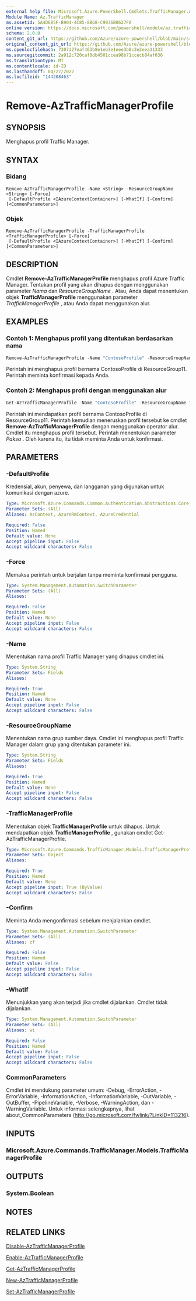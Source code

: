 ```yaml
---
external help file: Microsoft.Azure.PowerShell.Cmdlets.TrafficManager.dll-Help.xml
Module Name: Az.TrafficManager
ms.assetid: 5A4D685F-B904-4C85-8B68-C9936B0627FA
online version: https://docs.microsoft.com/powershell/module/az.trafficmanager/remove-aztrafficmanagerprofile
schema: 2.0.0
content_git_url: https://github.com/Azure/azure-powershell/blob/main/src/TrafficManager/TrafficManager/help/Remove-AzTrafficManagerProfile.md
original_content_git_url: https://github.com/Azure/azure-powershell/blob/main/src/TrafficManager/TrafficManager/help/Remove-AzTrafficManagerProfile.md
ms.openlocfilehash: 7307d27eaf463b8e1eb3e1eee3b8c3e2eea31333
ms.sourcegitcommit: 2a912c720caf0db4501ccea98b71ccecb84af036
ms.translationtype: MT
ms.contentlocale: id-ID
ms.lasthandoff: 04/27/2022
ms.locfileid: "144208463"
---
```

# Remove-AzTrafficManagerProfile

## SYNOPSIS
Menghapus profil Traffic Manager.

## SYNTAX

### Bidang
```
Remove-AzTrafficManagerProfile -Name <String> -ResourceGroupName <String> [-Force]
 [-DefaultProfile <IAzureContextContainer>] [-WhatIf] [-Confirm] [<CommonParameters>]
```

### Objek
```
Remove-AzTrafficManagerProfile -TrafficManagerProfile <TrafficManagerProfile> [-Force]
 [-DefaultProfile <IAzureContextContainer>] [-WhatIf] [-Confirm] [<CommonParameters>]
```

## DESCRIPTION
Cmdlet **Remove-AzTrafficManagerProfile** menghapus profil Azure Traffic Manager.
Tentukan profil yang akan dihapus dengan menggunakan parameter *Nama* dan *ResourceGroupName* .
Atau, Anda dapat menentukan objek **TrafficManagerProfile** menggunakan parameter *TrafficManagerProfile* , atau Anda dapat menggunakan alur.

## EXAMPLES

### Contoh 1: Menghapus profil yang ditentukan berdasarkan nama
```powershell
Remove-AzTrafficManagerProfile -Name "ContosoProfile" -ResourceGroupName "ResourceGroup11"
```

Perintah ini menghapus profil bernama ContosoProfile di ResourceGroup11.
Perintah meminta konfirmasi kepada Anda.

### Contoh 2: Menghapus profil dengan menggunakan alur
```powershell
Get-AzTrafficManagerProfile -Name "ContosoProfile" -ResourceGroupName "ResourceGroup11" | Remove-AzTrafficManagerProfile -Force
```

Perintah ini mendapatkan profil bernama ContosoProfile di ResourceGroup11.
Perintah kemudian meneruskan profil tersebut ke cmdlet **Remove-AzTrafficManagerProfile** dengan menggunakan operator alur.
Cmdlet itu menghapus profil tersebut.
Perintah menentukan parameter *Paksa* .
Oleh karena itu, itu tidak meminta Anda untuk konfirmasi.

## PARAMETERS

### -DefaultProfile
Kredensial, akun, penyewa, dan langganan yang digunakan untuk komunikasi dengan azure.

```yaml
Type: Microsoft.Azure.Commands.Common.Authentication.Abstractions.Core.IAzureContextContainer
Parameter Sets: (All)
Aliases: AzContext, AzureRmContext, AzureCredential

Required: False
Position: Named
Default value: None
Accept pipeline input: False
Accept wildcard characters: False
```

### -Force
Memaksa perintah untuk berjalan tanpa meminta konfirmasi pengguna.

```yaml
Type: System.Management.Automation.SwitchParameter
Parameter Sets: (All)
Aliases:

Required: False
Position: Named
Default value: None
Accept pipeline input: False
Accept wildcard characters: False
```

### -Name
Menentukan nama profil Traffic Manager yang dihapus cmdlet ini.

```yaml
Type: System.String
Parameter Sets: Fields
Aliases:

Required: True
Position: Named
Default value: None
Accept pipeline input: False
Accept wildcard characters: False
```

### -ResourceGroupName
Menentukan nama grup sumber daya.
Cmdlet ini menghapus profil Traffic Manager dalam grup yang ditentukan parameter ini.

```yaml
Type: System.String
Parameter Sets: Fields
Aliases:

Required: True
Position: Named
Default value: None
Accept pipeline input: False
Accept wildcard characters: False
```

### -TrafficManagerProfile
Menentukan objek **TrafficManagerProfile** untuk dihapus.
Untuk mendapatkan objek **TrafficManagerProfile** , gunakan cmdlet Get-AzTrafficManagerProfile.

```yaml
Type: Microsoft.Azure.Commands.TrafficManager.Models.TrafficManagerProfile
Parameter Sets: Object
Aliases:

Required: True
Position: Named
Default value: None
Accept pipeline input: True (ByValue)
Accept wildcard characters: False
```

### -Confirm
Meminta Anda mengonfirmasi sebelum menjalankan cmdlet.

```yaml
Type: System.Management.Automation.SwitchParameter
Parameter Sets: (All)
Aliases: cf

Required: False
Position: Named
Default value: False
Accept pipeline input: False
Accept wildcard characters: False
```

### -WhatIf
Menunjukkan yang akan terjadi jika cmdlet dijalankan.
Cmdlet tidak dijalankan.

```yaml
Type: System.Management.Automation.SwitchParameter
Parameter Sets: (All)
Aliases: wi

Required: False
Position: Named
Default value: False
Accept pipeline input: False
Accept wildcard characters: False
```

### CommonParameters
Cmdlet ini mendukung parameter umum: -Debug, -ErrorAction, -ErrorVariable, -InformationAction, -InformationVariable, -OutVariable, -OutBuffer, -PipelineVariable, -Verbose, -WarningAction, dan -WarningVariable. Untuk informasi selengkapnya, lihat about_CommonParameters (http://go.microsoft.com/fwlink/?LinkID=113216).

## INPUTS

### Microsoft.Azure.Commands.TrafficManager.Models.TrafficManagerProfile

## OUTPUTS

### System.Boolean

## NOTES

## RELATED LINKS

[Disable-AzTrafficManagerProfile](./Disable-AzTrafficManagerProfile.md)

[Enable-AzTrafficManagerProfile](./Enable-AzTrafficManagerProfile.md)

[Get-AzTrafficManagerProfile](./Get-AzTrafficManagerProfile.md)

[New-AzTrafficManagerProfile](./New-AzTrafficManagerProfile.md)

[Set-AzTrafficManagerProfile](./Set-AzTrafficManagerProfile.md)



